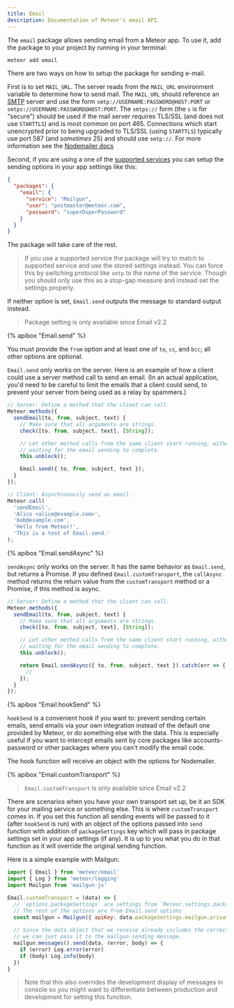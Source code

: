 ```yaml
---
title: Email
description: Documentation of Meteor's email API.
---
```


The `email` package allows sending email from a Meteor app. To use it, add the
package to your project by running in your terminal:

```bash
meteor add email
```

There are two ways on how to setup the package for sending e-mail.

First is to set `MAIL_URL`. The server reads from the `MAIL_URL` environment
variable to determine how to send mail. The `MAIL_URL` should reference an
[SMTP](https://en.wikipedia.org/wiki/Simple_Mail_Transfer_Protocol) server and
use the form `smtp://USERNAME:PASSWORD@HOST:PORT` or
`smtps://USERNAME:PASSWORD@HOST:PORT`.  The `smtps://` form (the `s` is for
"secure") should be used if the mail server requires TLS/SSL (and does not use
`STARTTLS`) and is most common on port 465.  Connections which start unencrypted
prior to being upgraded to TLS/SSL (using `STARTTLS`) typically use port 587
(and _sometimes_ 25) and should use `smtp://`.  For more information see the
[Nodemailer docs](https://nodemailer.com/smtp/)

Second, if you are using a one of the [supported services](https://community.nodemailer.com/smtp/well-known/#supported-services) you can setup the sending options in your app settings like this:

```json
{
  "packages": {
    "email": {
      "service": "Mailgun",
      "user": "postmaster@meteor.com",
      "password": "superDuperPassword"
    }
  }
}
```
The package will take care of the rest.

> If you use a supported service the package will try to match to supported service and use the stored settings instead.
> You can force this by switching protocol like `smtp` to the name of the service.
> Though you should only use this as a stop-gap measure and instead set the settings properly.

If neither option is set, `Email.send` outputs the message to standard output
instead.

> Package setting is only available since Email v2.2

{% apibox "Email.send" %}

You must provide the `from` option and at least one of `to`, `cc`, and `bcc`;
all other options are optional.

`Email.send` only works on the server. Here is an example of how a
client could use a server method call to send an email. (In an actual
application, you'd need to be careful to limit the emails that a
client could send, to prevent your server from being used as a relay
by spammers.)

```js
// Server: Define a method that the client can call.
Meteor.methods({
  sendEmail(to, from, subject, text) {
    // Make sure that all arguments are strings.
    check([to, from, subject, text], [String]);

    // Let other method calls from the same client start running, without
    // waiting for the email sending to complete.
    this.unblock();

    Email.send({ to, from, subject, text });
  }
});

// Client: Asynchronously send an email.
Meteor.call(
  'sendEmail',
  'Alice <alice@example.com>',
  'bob@example.com',
  'Hello from Meteor!',
  'This is a test of Email.send.'
);
```
{% apibox "Email.sendAsync" %}

`sendAsync` only works on the server. It has the same behavior as `Email.send`, but returns a Promise.
If you defined `Email.customTransport`, the `callAsync` method returns the return value from the `customTransport` method or a Promise, if this method is async.

```js
// Server: Define a method that the client can call.
Meteor.methods({
  sendEmail(to, from, subject, text) {
    // Make sure that all arguments are strings.
    check([to, from, subject, text], [String]);

    // Let other method calls from the same client start running, without
    // waiting for the email sending to complete.
    this.unblock();

    return Email.sendAsync({ to, from, subject, text }).catch(err => {
      // 
    });
  }
});
```

{% apibox "Email.hookSend" %}

`hookSend` is a convenient hook if you want to: prevent sending certain emails, 
send emails via your own integration instead of the default one provided by
Meteor, or do something else with the data. This is especially useful
if you want to intercept emails sent by core packages like accounts-password
or other packages where you can't modify the email code.

The hook function will receive an object with the options for Nodemailer.

{% apibox "Email.customTransport" %}

> `Email.customTransport` is only available since Email v2.2

There are scenarios when you have your own transport set up, be it an SDK 
for your mailing service or something else. This is where `customTransport` 
comes in. If you set this function all sending events will be passed to it
(after `hookSend` is run) with an object of the options passed into `send` 
function with addition of `packageSettings` key which will pass in package settings
set in your app settings (if any). It is up to you what you do in that function
as it will override the original sending function.

Here is a simple example with Mailgun:
```javascript
import { Email } from 'meteor/email'
import { Log } from 'meteor/logging'
import Mailgun from 'mailgun-js'

Email.customTransport = (data) => {
  // `options.packageSettings` are settings from `Meteor.settings.packages.email`
  // The rest of the options are from Email.send options
  const mailgun = Mailgun({ apiKey: data.packageSettings.mailgun.privateKey, domain: 'mg.mygreatapp.com' })
  
  // Since the data object that we receive already includes the correct key names for sending
  // we can just pass it to the mailgun sending message.
  mailgun.messages().send(data, (error, body) => {
    if (error) Log.error(error)
    if (body) Log.info(body)
  })
}
```

> Note that this also overrides the development display of messages in console
> so you might want to differentiate between production and development for 
> setting this function.
